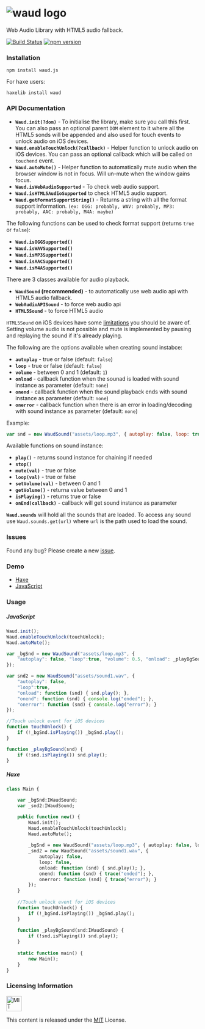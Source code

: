 # ![waud logo](https://raw.githubusercontent.com/adireddy/waud/master/logo.png)
Web Audio Library with HTML5 audio fallback.

[![Build Status](https://travis-ci.org/adireddy/waud.svg?branch=master)](https://travis-ci.org/adireddy/waud) [![npm version](https://badge.fury.io/js/waud.js.svg)](https://badge.fury.io/js/waud.js)

### Installation ###

`npm install waud.js`

For haxe users:

`haxelib install waud`

### API Documentation ###

- **`Waud.init(?dom)`** - To initialise the library, make sure you call this first. You can also pass an optional parent `DOM` element to it where all the HTML5 sonds will be appended and also used for touch events to unlock audio on iOS devices.
- **`Waud.enableTouchUnlock(?callback)`** - Helper function to unlock audio on iOS devices. You can pass an optional callback which will be called on `touchend` event.
- **`Waud.autoMute()`** - Helper function to automatically mute audio when the browser window is not in focus. Will un-mute when the window gains focus.
- **`Waud.isWebAudioSupported`** - To check web audio support.
- **`Waud.isHTML5AudioSupported`** to check HTML5 audio support.
- **`Waud.getFormatSupportString()`** - Returns a string with all the format support information. `(ex: OGG: probably, WAV: probably, MP3: probably, AAC: probably, M4A: maybe)`

The following functions can be used to check format support (returns `true` or `false`):

- **`Waud.isOGGSupported()`**
- **`Waud.isWAVSupported()`**
- **`Waud.isMP3Supported()`**
- **`Waud.isAACSupported()`**
- **`Waud.isM4ASupported()`**

There are 3 classes available for audio playback.

- **`WaudSound` (recommended)** - to automatically use web audio api with HTML5 audio fallback.
- **`WebAudioAPISound`** - to force web audio api
- **`HTML5Sound`** - to force HTML5 audio

`HTML5Sound` on iOS devices have some [limitations](https://developer.apple.com/library/safari/documentation/AudioVideo/Conceptual/Using_HTML5_Audio_Video/Device-SpecificConsiderations/Device-SpecificConsiderations.html) you should be aware of. Setting volume audio is not possible and mute is implemented by pausing and replaying the sound if it's already playing.

The following are the options available when creating sound instabce:

- **`autoplay`** - true or false (default: `false`)
- **`loop`** - true or false (default: `false`)
- **`volume`** - between 0 and 1 (default: `1`)
- **`onload`** - callback function when the sounad is loaded with sound instance as parameter (default: `none`)
- **`onend`** - callback function when the sound playback ends with sound instance as parameter (default: `none`)
- **`onerror`** - callback function when there is an error in loading/decoding with sound instance as parameter (default: `none`)

Example: 
```js
var snd = new WaudSound("assets/loop.mp3", { autoplay: false, loop: true, volume: 0.5, onload: _playBgSound });
```

Available functions on sound instance:

- **`play()`** - returns sound instance for chaining if needed
- **`stop()`**
- **`mute(val)`** - true or false
- **`loop(val)`** - true or false
- **`setVolume(val)`** - between 0 and 1
- **`getVolume()`** - returna value between 0 and 1
- **`isPlaying()`** - returns true or false
- **`onEnd(callback)`** - callback will get sound instance as parameter

**`Waud.sounds`** will hold all the sounds that are loaded. To access any sound use `Waud.sounds.get(url)` where `url` is the path used to load the sound.

### Issues ###

Found any bug? Please create a new [issue](https://github.com/adireddy/waud/issues/new).

### Demo ###

- [Haxe](http://adireddy.github.io/demos/waud/)
- [JavaScript](http://adireddy.github.io/demos/waud/js.html)

### Usage ###

##### JavaScript #####

```js
Waud.init();
Waud.enableTouchUnlock(touchUnlock);
Waud.autoMute();

var _bgSnd = new WaudSound("assets/loop.mp3", {
	"autoplay": false, "loop":true, "volume": 0.5, "onload": _playBgSound
});

var snd2 = new WaudSound("assets/sound1.wav", {
	"autoplay": false,
	"loop":true,
	"onload": function (snd) { snd.play(); },
	"onend": function (snd) { console.log("ended"); },
	"onerror": function (snd) { console.log("error"); }
});

//Touch unlock event for iOS devices
function touchUnlock() {
	if (!_bgSnd.isPlaying()) _bgSnd.play();
}

function _playBgSound(snd) {
	if (!snd.isPlaying()) snd.play();
}
```

##### Haxe #####

```haxe
class Main {

	var _bgSnd:IWaudSound;
	var _snd2:IWaudSound;

	public function new() {
		Waud.init();
		Waud.enableTouchUnlock(touchUnlock);
		Waud.autoMute();
		
		_bgSnd = new WaudSound("assets/loop.mp3", { autoplay: false, loop: true, volume: 0.5, onload: _playBgSound });
		_snd2 = new WaudSound("assets/sound1.wav", {
			autoplay: false,
			loop: false,
			onload: function (snd) { snd.play(); },
			onend: function (snd) { trace("ended"); },
			onerror: function (snd) { trace("error"); }
		});
	}
	
	//Touch unlock event for iOS devices
	function touchUnlock() {
		if (!_bgSnd.isPlaying()) _bgSnd.play();
	}
	
	function _playBgSound(snd:IWaudSound) {
		if (!snd.isPlaying()) snd.play();
	}
	
	static function main() {
		new Main();
	}
}
```

### Licensing Information ###

<a rel="license" href="http://opensource.org/licenses/MIT">
<img alt="MIT license" height="40" src="http://upload.wikimedia.org/wikipedia/commons/c/c3/License_icon-mit.svg" /></a>

This content is released under the [MIT](http://opensource.org/licenses/MIT) License.